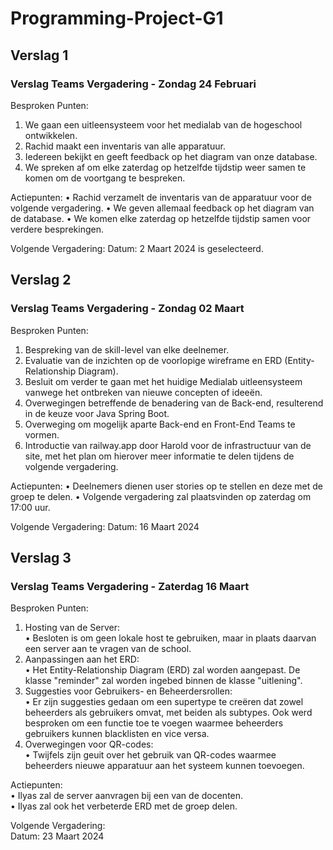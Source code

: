 # Programming-Project-G1

## Verslag 1

### Verslag Teams Vergadering - Zondag 24 Februari 

Besproken Punten:
1. We gaan een uitleensysteem voor het medialab van de hogeschool ontwikkelen.
2. Rachid maakt een inventaris van alle apparatuur. 
3. Iedereen bekijkt en geeft feedback op het diagram van onze database.
4. We spreken af om elke zaterdag op hetzelfde tijdstip weer samen te komen om de voortgang te bespreken.

Actiepunten:
 • Rachid verzamelt de inventaris van de apparatuur voor de volgende vergadering. 
 • We geven allemaal feedback op het diagram van de database. 
 • We komen elke zaterdag op hetzelfde tijdstip samen voor verdere besprekingen.

Volgende Vergadering: 
Datum: 2 Maart 2024 is geselecteerd.


## Verslag 2
### Verslag Teams Vergadering - Zondag 02 Maart

Besproken Punten:
1.	Bespreking van de skill-level van elke deelnemer.
2.	Evaluatie van de inzichten op de voorlopige wireframe en ERD (Entity-Relationship Diagram).
3.	Besluit om verder te gaan met het huidige Medialab uitleensysteem vanwege het ontbreken van nieuwe concepten of ideeën.
4.	Overwegingen betreffende de benadering van de Back-end, resulterend in de keuze voor Java Spring Boot.
5.	Overweging om mogelijk aparte Back-end en Front-End Teams te vormen.
6.	Introductie van railway.app door Harold voor de infrastructuur van de site, met het plan om hierover meer informatie te delen tijdens de volgende vergadering.

Actiepunten:
•	Deelnemers dienen user stories op te stellen en deze met de groep te delen.
•	Volgende vergadering zal plaatsvinden op zaterdag om 17:00 uur.

Volgende Vergadering: 
Datum: 16 Maart 2024


## Verslag 3
### Verslag Teams Vergadering - Zaterdag 16 Maart

Besproken Punten:
1.	Hosting van de Server:  
•	Besloten is om geen lokale host te gebruiken, maar in plaats daarvan een server aan te vragen van de school.
2.	Aanpassingen aan het ERD:  
•	Het Entity-Relationship Diagram (ERD) zal worden aangepast. De klasse "reminder" zal worden ingebed binnen de klasse "uitlening".
3.	Suggesties voor Gebruikers- en Beheerdersrollen:  
•	Er zijn suggesties gedaan om een supertype te creëren dat zowel beheerders als gebruikers omvat, met beiden als subtypes. Ook werd besproken om een functie toe te voegen waarmee beheerders gebruikers kunnen blacklisten en vice versa.
4.	Overwegingen voor QR-codes:  
•	Twijfels zijn geuit over het gebruik van QR-codes waarmee beheerders nieuwe apparatuur aan het systeem kunnen toevoegen.

Actiepunten:  
•	Ilyas zal de server aanvragen bij een van de docenten.  
•	Ilyas zal ook het verbeterde ERD met de groep delen.

Volgende Vergadering:   
Datum: 23 Maart 2024
